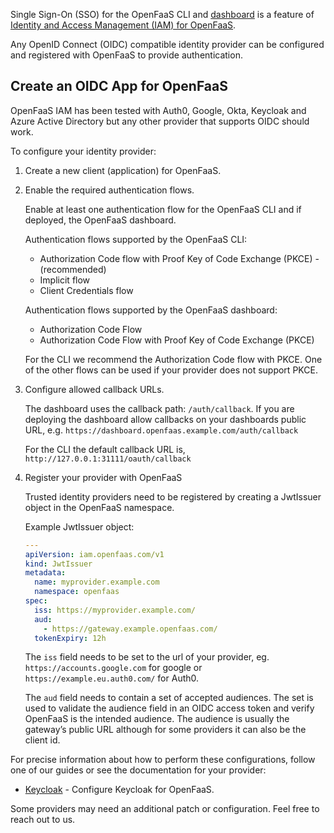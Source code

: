 Single Sign-On (SSO) for the OpenFaaS CLI and [dashboard](/openfaas-pro/dashboard/) is a feature of [Identity and Access Management (IAM) for OpenFaaS](/openfaas-pro/iam/overview/).

Any OpenID Connect (OIDC) compatible identity provider can be configured and registered with OpenFaaS to provide authentication.

## Create an OIDC App for OpenFaaS

OpenFaaS IAM has been tested with Auth0, Google, Okta, Keycloak and Azure Active Directory but any other provider that supports OIDC should work.

To configure your identity provider:

1. Create a new client (application) for OpenFaaS.
2. Enable the required authentication flows.

    Enable at least one authentication flow for the OpenFaaS CLI and if deployed, the OpenFaaS dashboard.

    Authentication flows supported by the OpenFaaS CLI:

    - Authorization Code flow with Proof Key of Code Exchange (PKCE) - (recommended)
    - Implicit flow
    - Client Credentials flow

    Authentication flows supported by the OpenFaaS dashboard:

    - Authorization Code Flow
    - Authorization Code Flow with Proof Key of Code Exchange (PKCE)

    For the CLI we recommend the Authorization Code flow with PKCE. One of the other flows can be used if your provider does not support PKCE.

3. Configure allowed callback URLs.

    The dashboard uses the callback path: `/auth/callback`. If you are deploying the dashboard allow callbacks on your dashboards public URL, e.g. `https://dashboard.openfaas.example.com/auth/callback`
    
    For the CLI the default callback URL is, `http://127.0.0.1:31111/oauth/callback`

4. Register your provider with OpenFaaS

    Trusted identity providers need to be registered by creating a JwtIssuer object in the OpenFaaS namespace.

    Example JwtIssuer object:

    ```yaml
    ---
    apiVersion: iam.openfaas.com/v1
    kind: JwtIssuer
    metadata:
      name: myprovider.example.com
      namespace: openfaas
    spec:
      iss: https://myprovider.example.com/
      aud:
        - https://gateway.example.openfaas.com/
      tokenExpiry: 12h
    ```

    The `iss` field needs to be set to the url of your provider, eg. `https://accounts.google.com` for google or `https://example.eu.auth0.com/` for Auth0.

    The `aud` field needs to contain a set of accepted audiences. The set is used to validate the audience field in an OIDC access token and verify OpenFaaS is the intended audience. The audience is usually the gateway’s public URL although for some providers it can also be the client id.

For precise information about how to perform these configurations, follow one of our guides or see the documentation for your provider:

- [Keycloak](/openfaas-pro/iam/oidc-configuration/overview/) - Configure Keycloak for OpenFaaS.

Some providers may need an additional patch or configuration. Feel free to reach out to us.